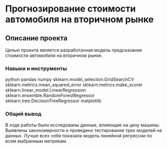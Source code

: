 # Прогнозирование стоимости автомобиля на вторичном рынке
## Описание проекта
Целью проекта является разработанная модель предсказания стоимости автомобиля на вторичном рынке.

### Навыки и инструменты
python
pandas
numpy
sklearn.model_selection.GridSearchCV
sklearn.metrics.mean_squared_error
sklearn.metrics.make_scorer
sklearn.linear_model.LinearRegression
sklearn.ensemble.RandomForestRegressor
sklearn.tree.DecisionTreeRegressor
matplotlib

### Общий вывод
В ходе работы были исследованы данные, влияющие на цену машины. Выявлены закономерности и проведено тестирование трех моделей на данных. Лучше всех себя показала модель линейной регрессии по всем выбранным метрикам.
